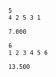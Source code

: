 ```input1
5
4 2 5 3 1

```

```output1
7.000

```

```input2
6
1 2 3 4 5 6

```

```output2
13.500

```

